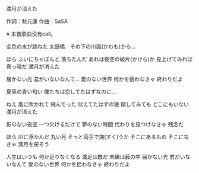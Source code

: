 満月が消えた

作詞：秋元康
作曲：SaSA

※ 本首歌曲没有call。 

金色の水が跳ねた
太鼓橋　その下の川面(かわも)から…

ほら
ふいにちゃぽんと
落ちたんだ
あれは夜空の破片(かけら)か
見上げてみれば
真っ暗だ
満月が消えた

届かない光
君がいないなんて…
愛のない世界
何かを拾わなきゃ
終わりだよ

夏草の青い匂い
僕たちは恋してたはずなのに…

ねえ
風に吹かれて
飛んでった
吠えてたはずの狼
探してみても
どこにもいない
満月が消えた

影のない夜空
一つ欠けるだけで
夢のない時間
代わりを見つけなきゃ
残念だ

ほら
川に浮かんだ
丸い月
そっと両手で掬(すく)うか
そこにあるもの
そこになきゃ
満月を戻そう

人生はいつも
何か足りなくなる
満足は敵だ
未練は薮の中
届かない光
君がいないなんて
愛のない世界
何かを拾わなきゃ
終わりだよ

